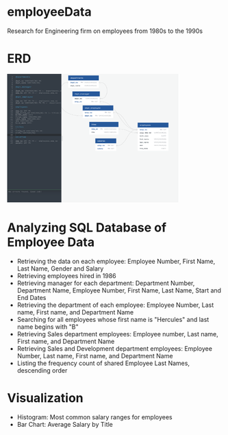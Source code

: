 # employeeData
Research for Engineering firm on employees from 1980s to the 1990s

# ERD

<img src="https://github.com/ph1-618O/employeeData/blob/master/ERD.png" alt="ERD"
	title="employeeDataERD" width="400" height="300" />
# Analyzing SQL Database of Employee Data
  - Retrieving the data on each employee: Employee Number, First Name, Last Name, Gender and Salary
  - Retrieving employees hired in 1986
  - Retrieving manager for each department: Department Number, Department Name, Employee Number, First Name, Last Name, Start and End Dates
  - Retrieving the department of each employee: Employee Number, Last name, First name, and Department Name
  - Searching for all employees whose first name is "Hercules" and last name begins with "B"
  - Retrieving Sales department employees: Employee number, Last name, First name, and Department Name
  - Retrieving Sales and Development department employees: Employee Number, Last name, First name, and Department Name
  - Listing the frequency count of shared Employee Last Names, descending order
 # Visualization
  - Histogram: Most common salary ranges for employees
  - Bar Chart: Average Salary by Title
